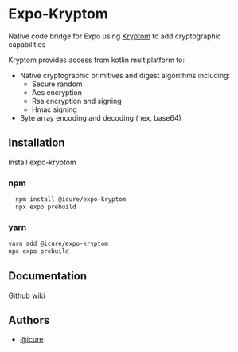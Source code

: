 
# Expo-Kryptom

Native code bridge for Expo using [Kryptom](https://github.com/icure/kryptom) to add cryptographic capabilities

Kryptom provides access from kotlin multiplatform to:

- Native cryptographic primitives and digest algorithms including:
  - Secure random
  - Aes encryption
  - Rsa encryption and signing
  - Hmac signing
- Byte array encoding and decoding (hex, base64)



## Installation

Install expo-kryptom

### npm

```bash
  npm install @icure/expo-kryptom
  npx expo prebuild
```

### yarn

```bash
yarn add @icure/expo-kryptom
npx expo prebuild
```
## Documentation

[Github wiki](https://github.com/icure/expo-kryptom/wiki)


## Authors

- [@icure](https://www.github.com/icure)

